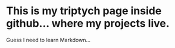 This is my triptych page inside github... where my projects live.
=================================================================

Guess I need to learn Markdown...
